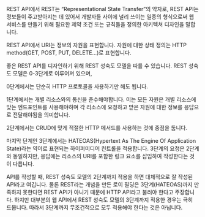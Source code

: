 REST API에서 REST는 “Representational State Transfer”의 약자로, REST API는 정보들이 주고받아지는 데 있어서 개발자들 사이에 널리 쓰이는 일종의 형식으로써 웹 서비스를 만들기 위해 필요한 제약 조건 또는 규칙들을 정의한 아키텍쳐 디자인을 말합니다. 

REST API에서 URI는 정보의 자원을 표현합니다. 자원에 대한 상태 정의는 HTTP method(GET, POST, PUT, DELETE…)로 표현합니다.

좋은 REST API를 디자인하기 위해 REST 성숙도 모델을 따를 수 있습니다. REST 성숙도 모델은 0-3단계로 이루어져 있으며, 

0단계에서는 단순히 HTTP 프로토콜을 사용하기만 해도 됩니다.

1단계에서는 개별 리소스와의 통신을 준수해야합니다. 이는 모든 자원은 개별 리소스에 맞는 엔드포인트를 사용해야하며 각 리소스에 요청하고 받은 자원에 대한 정보를 응답으로 전달해야됨을 의미합니다. 

2단계에서는 CRUD에 맞게 적절한 HTTP 메서드를 사용하는 것에 중점을 둡니다. 

마지막 단계인 3단계에서는 HATEOAS(Hypertext As The Engine Of Application State)라는 약어로 표현되는 하이퍼미디어 컨트롤을 적용합니다. 3단계의 요청은 2단계와 동일하지만, 응답에는 리소스의 URI를 포함한 링크 요소를 삽입하여 작성한다는 것이 다릅니다.

API를 작성할 때, REST 성숙도 모델의 2단계까지 적용을 하면 대체적으로 잘 작성된 API라고 여깁니다. 물론 REST라는 개념을 만든 로이 필딩은 3단계(HATEOAS)까지 만족하지 못한다면 REST API가 아니기 때문에 HTTP API라고 불러야 한다고 주장합니다. 하지만 대부분의 웹 API에서 REST 성숙도 모델의 3단계까지 적용한 경우는 극히 드뭅니다. 따라서 3단계까지 무조건적으로 모두 적용해야 한다는 것은 아닙니다.